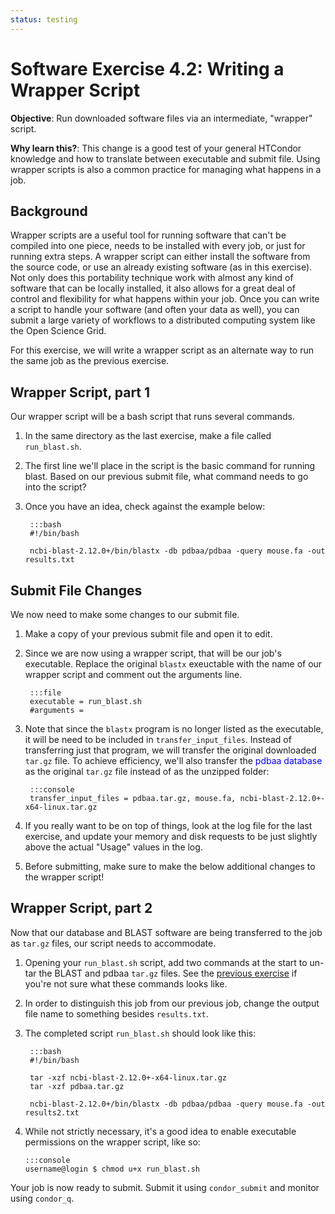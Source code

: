 ```yaml
---
status: testing
---
```


<style type="text/css"> pre em { font-style: normal; background-color: yellow; } pre strong { font-style: normal; font-weight: bold; color: #008; } </style>

Software Exercise 4.2: Writing a Wrapper Script
============================================================

**Objective**: Run downloaded software files via an intermediate, "wrapper" script. 

**Why learn this?**: This change is a good test of your general HTCondor knowledge and 
how to translate between executable and submit file. Using wrapper scripts is also a 
common practice for managing what happens in a job. 

Background
----------

Wrapper scripts are a useful tool for running software that can't be compiled into one piece, needs to be installed with every job, or just for running extra steps.  A wrapper script can either install the software from the source code, or use an already existing software (as in this exercise). Not only does this portability technique work with almost any kind of software that can be locally installed, it also allows for a great deal of control and flexibility for what happens within your job. Once you can write a script to handle your software (and often your data as well), you can submit a large variety of workflows to a distributed computing system like the Open Science Grid.

For this exercise, we will write a wrapper script as an alternate way to run the same job as the previous exercise. 

Wrapper Script, part 1
----------------------

Our wrapper script will be a bash script that runs several commands.

1. In the same directory as the last exercise, make a file called `run_blast.sh`. 

1. The first line we'll place in the script is the basic command for running blast. Based on our previous submit file, what command needs to go into the script? 

1. Once you have an idea, check against the example below:  

        :::bash
        #!/bin/bash
        
        ncbi-blast-2.12.0+/bin/blastx -db pdbaa/pdbaa -query mouse.fa -out results.txt 


Submit File Changes
-------------------

We now need to make some changes to our submit file.

1. Make a copy of your previous submit file and open it to edit. 

1. Since we are now using a wrapper script, that will be our job's executable. Replace the original `blastx` exeuctable with the name of our wrapper script and comment out the arguments line.  

        :::file
        executable = run_blast.sh 
        #arguments = 

1. Note that since the `blastx` program is no longer listed as the executable, it will be need to be included in `transfer_input_files`. Instead of transferring just that program, we will transfer the original downloaded `tar.gz` file. To achieve efficiency, we'll also transfer the <span style="color:BLUE">pdbaa database</span> as the original `tar.gz` file instead of as the unzipped folder: 

        :::console
        transfer_input_files = pdbaa.tar.gz, mouse.fa, ncbi-blast-2.12.0+-x64-linux.tar.gz

1. If you really want to be on top of things, look at the log file for the last exercise, and update your memory and disk requests to be just slightly above the actual "Usage" values in the log. 

1. Before submitting, make sure to make the below additional changes to the wrapper script!

Wrapper Script, part 2
----------------------

Now that our database and BLAST software are being transferred to the job as `tar.gz` files, our script needs to accommodate.

1. Opening your `run_blast.sh` script, add two commands at the start to un-tar the BLAST and pdbaa `tar.gz` files. See the [previous exercise](../part1-ex1-download) if you're not sure what these commands looks like. 

1. In order to distinguish this job from our previous job, change the output file name to something besides `results.txt`. 

1. The completed script `run_blast.sh` should look like this: 

        :::bash
        #!/bin/bash
        
        tar -xzf ncbi-blast-2.12.0+-x64-linux.tar.gz 
        tar -xzf pdbaa.tar.gz

        ncbi-blast-2.12.0+/bin/blastx -db pdbaa/pdbaa -query mouse.fa -out results2.txt

1.  While not strictly necessary, it's a good idea to enable executable permissions on the wrapper script, like so: 

        :::console
        username@login $ chmod u+x run_blast.sh

Your job is now ready to submit. Submit it using `condor_submit` and monitor using `condor_q`.
